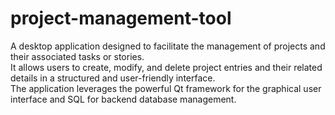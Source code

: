 # project-management-tool
A desktop application designed to facilitate the management of projects and their associated tasks or stories.  
It allows users to create, modify, and delete project entries and their related details in a structured and user-friendly interface.  
The application leverages the powerful Qt framework for the graphical user interface and SQL for backend database management.  
